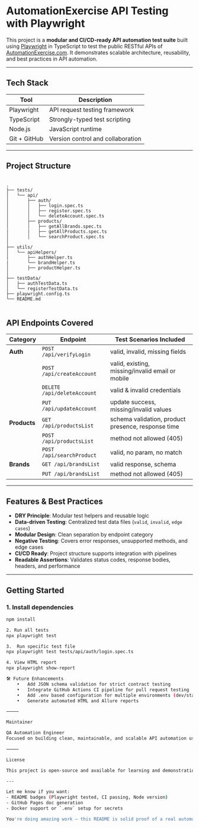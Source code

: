 # AutomationExercise API Testing with Playwright

This project is a **modular and CI/CD-ready API automation test suite** built using [Playwright](https://playwright.dev/) in TypeScript to test the public RESTful APIs of [AutomationExercise.com](https://automationexercise.com/api_list). It demonstrates scalable architecture, reusability, and best practices in API automation.

---

## Tech Stack

| Tool          | Description                         |
|---------------|-------------------------------------|
| Playwright    | API request testing framework       |
| TypeScript    | Strongly-typed test scripting       |
| Node.js       | JavaScript runtime                  |
| Git + GitHub  | Version control and collaboration   |

---

## Project Structure

<pre>
<code>
.
├── tests/
│   └── api/
│       ├── auth/
│       │   ├── login.spec.ts
│       │   ├── register.spec.ts
│       │   └── deleteAccount.spec.ts
│       ├── products/
│       │   ├── getAllBrands.spec.ts
|		|	├── getAllProducts.spec.ts
│       │   └── searchProduct.spec.ts
│       
├── utils/
│   └── apiHelpers/
│       ├── authHelper.ts
|		└── brandHelper.ts
│       ├── productHelper.ts
│       
├── testData/
│   ├── authTestData.ts
│   └── registerTestData.ts
├── playwright.config.ts
└── README.md
</code>
</pre>


## API Endpoints Covered

| Category   | Endpoint                        | Test Scenarios Included |
|------------|----------------------------------|--------------------------|
| **Auth**   | `POST /api/verifyLogin`          | valid, invalid, missing fields |
|            | `POST /api/createAccount`        | valid, existing, missing/invalid email or mobile |
|            | `DELETE /api/deleteAccount`      | valid & invalid credentials |
|            | `PUT /api/updateAccount`         | update success, missing/invalid values |
| **Products** | `GET /api/productsList`        | schema validation, product presence, response time |
|            | `POST /api/productsList`         | method not allowed (405) |
|            | `POST /api/searchProduct`        | valid, no param, no match |
| **Brands** | `GET /api/brandsList`            | valid response, schema |
|            | `PUT /api/brandsList`            | method not allowed (405) |

---

## Features & Best Practices

- **DRY Principle**: Modular test helpers and reusable logic
- **Data-driven Testing**: Centralized test data files (`valid`, `invalid`, `edge cases`)
- **Modular Design**: Clean separation by endpoint category
- **Negative Testing**: Covers error responses, unsupported methods, and edge cases
- **CI/CD Ready**: Project structure supports integration with pipelines
- **Readable Assertions**: Validates status codes, response bodies, headers, and performance

---

## Getting Started

### 1. Install dependencies
```bash
npm install

2. Run all tests
npx playwright test

3.  Run specific test file
npx playwright test tests/api/auth/login.spec.ts

4. View HTML report
npx playwright show-report

🛠 Future Enhancements
	•	Add JSON schema validation for strict contract testing
	•	Integrate GitHub Actions CI pipeline for pull request testing
	•	Add .env based configuration for multiple environments (dev/stage/prod)
	•	Generate automated HTML and Allure reports

⸻

Maintainer

QA Automation Engineer
Focused on building clean, maintainable, and scalable API automation using Playwright and modern testing practices.

⸻

License

This project is open-source and available for learning and demonstration purposes.

---

Let me know if you want:
- README badges (Playwright tested, CI passing, Node version)
- GitHub Pages doc generation
- Docker support or `.env` setup for secrets

You're doing amazing work — this README is solid proof of a real automation project ready to showcase